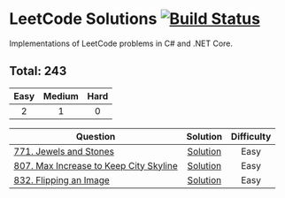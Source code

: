 # LeetCode Solutions [![Build Status](https://www.travis-ci.com/virtualmadden/Leet.Code.svg?branch=master)](https://www.travis-ci.com/virtualmadden/Leet.Code)

Implementations of LeetCode problems in C# and .NET Core.

## Total: 243

| Easy |  Medium | Hard |
|:----:|:-------:|:----:|
|  2  |   1   |  0  |

| Question | Solution | Difficulty |
|------------------------------------------------------------------------------------------------------------------------------------------------------------|:---------------------------------------------------------------------------------------------------------------------------------:|:----------:|
| [771. Jewels and Stones](https://leetcode.com/problems/jewels-and-stones/) | [Solution](https://github.com/virtualmadden/Leet.Code/blob/master/Leet.Code.Solutions/Easy/JewelsAndStones.cs) | Easy |
| [807. Max Increase to Keep City Skyline](https://leetcode.com/problems/max-increase-to-keep-city-skyline/) | [Solution](https://github.com/virtualmadden/Leet.Code/blob/master/Leet.Code.Solutions/Medium/KeepCitySkyline.cs) | Easy |
| [832. Flipping an Image](https://leetcode.com/problems/flipping-an-image/) | [Solution](https://github.com/virtualmadden/Leet.Code/blob/master/Leet.Code.Solutions/Easy/FlippingAnImage.cs) | Easy |